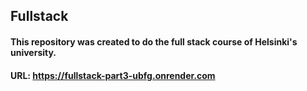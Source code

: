 ## Fullstack

#### This repository was created to do the full stack course of Helsinki's university.

#### URL: https://fullstack-part3-ubfg.onrender.com

